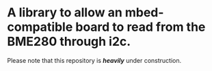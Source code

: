 # A library to allow an mbed-compatible board to read from the BME280 through i2c.

Please note that this repository is **_heavily_** under construction.
